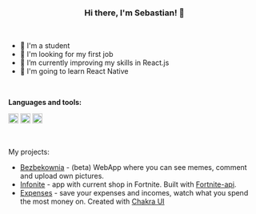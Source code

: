 ### <center>**Hi there, I'm Sebastian! 👋**</center>

<br />

- 🏫 I'm a student
- 👀 I'm looking for my first job
- 🌱 I’m currently improving my skills in React.js
- 🤠 I'm going to learn React Native

<br />

**Languages and tools:**

<code><img src='https://user-images.githubusercontent.com/51960484/133693670-9d89e200-f306-4985-8ffd-4f2bf95cca91.png' height='20' /></code>
<code><img src='https://user-images.githubusercontent.com/51960484/133693659-9acff652-bd13-4834-97cd-a4ecfcdc6aaf.png' height='20' /></code>
<code><img src='https://user-images.githubusercontent.com/51960484/133693464-a559ffdd-106b-4137-8046-80d4ec6e014c.png' height='20' /></code>

<br />

My projects:

- [Bezbekownia](https://github.com/sebastianhaber/bezbekownia) - (beta) WebApp where you can see memes, comment and upload own pictures.
- [Infonite](https://github.com/sebastianhaber/infonite) - app with current shop in Fortnite. Built with [Fortnite-api](https://fortnite-api.com/).
- [Expenses](https://github.com/sebastianhaber/expenses) - save your expenses and incomes, watch what you spend the most money on. Created with [Chakra UI](https://chakra-ui.com/)
